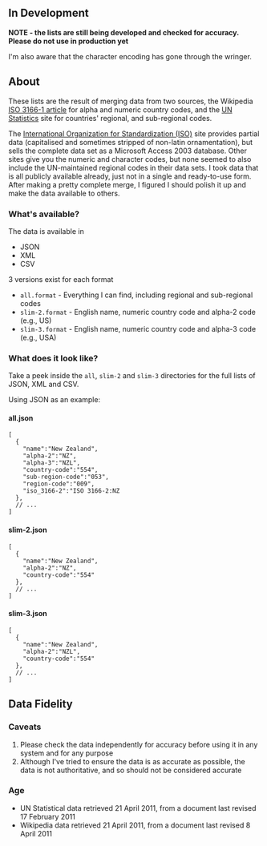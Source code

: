 In Development
--------------

**NOTE - the lists are still being developed and checked for accuracy. Please do not use in production yet**

I'm also aware that the character encoding has gone through the wringer.

About
-----

These lists are the result of merging data from two sources, the Wikipedia [ISO 3166-1 article](http://en.wikipedia.org/wiki/ISO_3166-1#Officially_assigned_code_elements) for alpha and numeric country codes, and the [UN Statistics](http://unstats.un.org/unsd/methods/m49/m49regin.htm) site for countries' regional, and sub-regional codes.

The [International Organization for Standardization (ISO)](http://www.iso.org/iso/english_country_names_and_code_elements) site provides partial data (capitalised and sometimes stripped of non-latin ornamentation), but sells the complete data set as a Microsoft Access 2003 database. Other sites give you the numeric and character codes, but none seemed to also include the UN-maintained regional codes in their data sets. I took data that is all publicly available already, just not in a single and ready-to-use form. After making a pretty complete merge, I figured I should polish it up and make the data available to others.

### What's available?

The data is available in

* JSON
* XML
* CSV

3 versions exist for each format

* `all.format` - Everything I can find, including regional and sub-regional codes
* `slim-2.format` - English name, numeric country code and alpha-2 code (e.g., US)
* `slim-3.format` - English name, numeric country code and alpha-3 code (e.g., USA)

### What does it look like?

Take a peek inside the `all`, `slim-2` and `slim-3` directories for the full lists of JSON, XML and CSV.

Using JSON as an example:

#### all.json

    [
      {
        "name":"New Zealand",
        "alpha-2":"NZ",
        "alpha-3":"NZL",
        "country-code":"554",
        "sub-region-code":"053",
        "region-code":"009",
        "iso_3166-2":"ISO 3166-2:NZ
      },
      // ...
    ]

#### slim-2.json

    [
      {
        "name":"New Zealand",
        "alpha-2":"NZ",
        "country-code":"554"
      },
      // ...
    ]

#### slim-3.json

    [
      {
        "name":"New Zealand",
        "alpha-2":"NZL",
        "country-code":"554"
      },
      // ...
    ]

Data Fidelity
-------------

### Caveats

1. Please check the data independently for accuracy before using it in any system and for any purpose
1. Although I've tried to ensure the data is as accurate as possible, the data is not authoritative, and so should not be considered accurate

### Age

* UN Statistical data retrieved 21 April 2011, from a document last revised 17 February 2011
* Wikipedia data retrieved 21 April 2011, from a document last revised 8 April 2011
